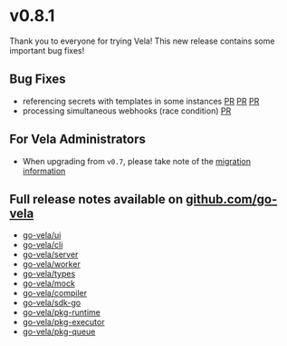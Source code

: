 # v0.8.1

Thank you to everyone for trying Vela! This new release contains some important bug fixes!

## Bug Fixes

* referencing secrets with templates in some instances [PR](https://github.com/go-vela/compiler/pull/190) [PR](https://github.com/go-vela/types/pull/180) [PR](https://github.com/go-vela/types/pull/181)
* processing simultaneous webhooks (race condition) [PR](https://github.com/go-vela/server/pull/425)

## For Vela Administrators

* When upgrading from `v0.7`, please take note of the [migration information](/migrations/v0.8/README.md)

## Full release notes available on [github.com/go-vela](https://github.com/go-vela)

* [go-vela/ui](https://github.com/go-vela/ui/releases)
* [go-vela/cli](https://github.com/go-vela/cli/releases)
* [go-vela/server](https://github.com/go-vela/server/releases)
* [go-vela/worker](https://github.com/go-vela/worker/releases)
* [go-vela/types](https://github.com/go-vela/types/releases)
* [go-vela/mock](https://github.com/go-vela/mock/releases)
* [go-vela/compiler](https://github.com/go-vela/compiler/releases)
* [go-vela/sdk-go](https://github.com/go-vela/sdk-go/releases)
* [go-vela/pkg-runtime](https://github.com/go-vela/pkg-runtime/releases)
* [go-vela/pkg-executor](https://github.com/go-vela/pkg-executor/releases)
* [go-vela/pkg-queue](https://github.com/go-vela/pkg-queue/releases)